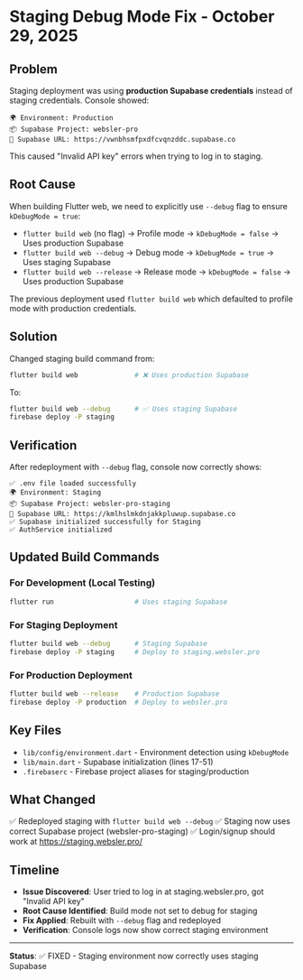 # Staging Debug Mode Fix - October 29, 2025

## Problem

Staging deployment was using **production Supabase credentials** instead of staging credentials. Console showed:

```
🌍 Environment: Production
📦 Supabase Project: websler-pro
🔐 Supabase URL: https://vwnbhsmfpxdfcvqnzddc.supabase.co
```

This caused "Invalid API key" errors when trying to log in to staging.

## Root Cause

When building Flutter web, we need to explicitly use `--debug` flag to ensure `kDebugMode = true`:

- `flutter build web` (no flag) → Profile mode → `kDebugMode = false` → Uses production Supabase
- `flutter build web --debug` → Debug mode → `kDebugMode = true` → Uses staging Supabase
- `flutter build web --release` → Release mode → `kDebugMode = false` → Uses production Supabase

The previous deployment used `flutter build web` which defaulted to profile mode with production credentials.

## Solution

Changed staging build command from:
```bash
flutter build web              # ❌ Uses production Supabase
```

To:
```bash
flutter build web --debug      # ✅ Uses staging Supabase
firebase deploy -P staging
```

## Verification

After redeployment with `--debug` flag, console now correctly shows:

```
✅ .env file loaded successfully
🌍 Environment: Staging
📦 Supabase Project: websler-pro-staging
🔐 Supabase URL: https://kmlhslmkdnjakkpluwup.supabase.co
✅ Supabase initialized successfully for Staging
✅ AuthService initialized
```

## Updated Build Commands

### For Development (Local Testing)
```bash
flutter run                    # Uses staging Supabase
```

### For Staging Deployment
```bash
flutter build web --debug      # Staging Supabase
firebase deploy -P staging     # Deploy to staging.websler.pro
```

### For Production Deployment
```bash
flutter build web --release    # Production Supabase
firebase deploy -P production  # Deploy to websler.pro
```

## Key Files

- `lib/config/environment.dart` - Environment detection using `kDebugMode`
- `lib/main.dart` - Supabase initialization (lines 17-51)
- `.firebaserc` - Firebase project aliases for staging/production

## What Changed

✅ Redeployed staging with `flutter build web --debug`
✅ Staging now uses correct Supabase project (websler-pro-staging)
✅ Login/signup should work at https://staging.websler.pro/

## Timeline

- **Issue Discovered**: User tried to log in at staging.websler.pro, got "Invalid API key"
- **Root Cause Identified**: Build mode not set to debug for staging
- **Fix Applied**: Rebuilt with `--debug` flag and redeployed
- **Verification**: Console logs now show correct staging environment

---

**Status**: ✅ FIXED - Staging environment now correctly uses staging Supabase

